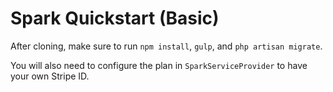 # Spark Quickstart (Basic)

After cloning, make sure to run `npm install`, `gulp`, and `php artisan migrate`.

You will also need to configure the plan in `SparkServiceProvider` to have your own Stripe ID.

